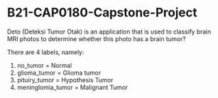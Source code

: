 # B21-CAP0180-Capstone-Project


Deto (Deteksi Tumor Otak) is an application that is used to classify brain MRI photos to determine whether this photo has a brain tumor?

There are 4 labels, namely:
1. no_tumor = Normal
2. glioma_tumor = Glioma tumor
3. pituiry_tumor = Hypothesis Tumor
4. meninglomia_tumor = Malignant Tumor

